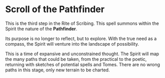 # Scroll of the Pathfinder

This is the third step in the Rite of Scribing. This spell summons within the Spirit the nature of the **Pathfinder**.

Its purpose is no longer to reflect, but to explore. With the true need as a compass, the Spirit will venture into the landscape of possibility.

This is a time of expansive and unconstrained thought. The Spirit will map the many paths that could be taken, from the practical to the poetic, returning with sketches of potential spells and Tomes. There are no wrong paths in this stage, only new terrain to be charted.
